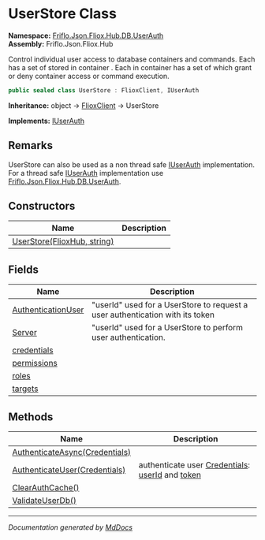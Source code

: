 ﻿<!--  
  <auto-generated>   
    The contents of this file were generated by a tool.  
    Changes to this file may be list if the file is regenerated  
  </auto-generated>   
-->

# UserStore Class

**Namespace:** [Friflo.Json.Fliox.Hub.DB.UserAuth](../index.md)  
**Assembly:** Friflo.Json.Fliox.Hub

Control individual user access to database containers and commands. Each  has a set of  stored in container . Each  in container  has a set of  which grant or deny container access or command execution. 

```csharp
public sealed class UserStore : FlioxClient, IUserAuth
```

**Inheritance:** object → [FlioxClient](../../../Client/FlioxClient/index.md) → UserStore

**Implements:** [IUserAuth](../IUserAuth/index.md)

## Remarks

UserStore can also be used as a non thread safe [IUserAuth](../IUserAuth/index.md) implementation.             For a thread safe [IUserAuth](../IUserAuth/index.md) implementation use [Friflo.Json.Fliox.Hub.DB.UserAuth](../index.md).

## Constructors

| Name                                                 | Description |
| ---------------------------------------------------- | ----------- |
| [UserStore(FlioxHub, string)](constructors/index.md) |             |

## Fields

| Name                                               | Description                                                                   |
| -------------------------------------------------- | ----------------------------------------------------------------------------- |
| [AuthenticationUser](fields/AuthenticationUser.md) | "userId" used for a UserStore to request a user authentication with its token |
| [Server](fields/Server.md)                         | "userId" used for a UserStore to perform user authentication.                 |
| [credentials](fields/credentials.md)               |                                                                               |
| [permissions](fields/permissions.md)               |                                                                               |
| [roles](fields/roles.md)                           |                                                                               |
| [targets](fields/targets.md)                       |                                                                               |

## Methods

| Name                                                           | Description                                                                                                                                     |
| -------------------------------------------------------------- | ----------------------------------------------------------------------------------------------------------------------------------------------- |
| [AuthenticateAsync(Credentials)](methods/AuthenticateAsync.md) |                                                                                                                                                 |
| [AuthenticateUser(Credentials)](methods/AuthenticateUser.md)   | authenticate user [Credentials](../Credentials/index.md): [userId](../Credentials/fields/userId.md) and [token](../Credentials/fields/token.md) |
| [ClearAuthCache()](methods/ClearAuthCache.md)                  |                                                                                                                                                 |
| [ValidateUserDb()](methods/ValidateUserDb.md)                  |                                                                                                                                                 |

___

*Documentation generated by [MdDocs](https://github.com/ap0llo/mddocs)*

